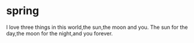 # spring
I love three things in this world,the sun,the moon and you.
The sun for the day,the moon for the night,and you forever.
